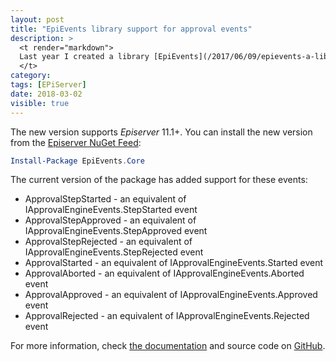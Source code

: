 ```yaml
---
layout: post
title: "EpiEvents library support for approval events"
description: >
  <t render="markdown">
  Last year I created a library [EpiEvents](/2017/06/09/epievents-a-library-for-simpler-episerver-event-handling/) for pub/sub like Episerver event handling. It supported all content related events, but after my package release, Episerver has released content approvals. The content approvals feature also raises events. Now I have added support also for those.
  </t>
category:
tags: [EPiServer]
date: 2018-03-02
visible: true
---
```


The new version supports _Episerver_ 11.1+. You can install the new version from the [Episerver NuGet Feed](http://nuget.episerver.com/feed/packages.svc/):

```powershell
Install-Package EpiEvents.Core
```

The current version of the package has added support for these events:

- ApprovalStepStarted - an equivalent of IApprovalEngineEvents.StepStarted event
- ApprovalStepApproved - an equivalent of IApprovalEngineEvents.StepApproved event
- ApprovalStepRejected - an equivalent of IApprovalEngineEvents.StepRejected event
- ApprovalStarted - an equivalent of IApprovalEngineEvents.Started event
- ApprovalAborted - an equivalent of IApprovalEngineEvents.Aborted event
- ApprovalApproved - an equivalent of IApprovalEngineEvents.Approved event
- ApprovalRejected - an equivalent of IApprovalEngineEvents.Rejected event

For more information, check [the documentation](https://github.com/marisks/EpiEvents/blob/master/readme.md) and source code on [GitHub](https://github.com/marisks/EpiEvents).